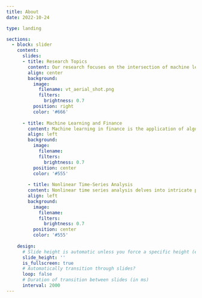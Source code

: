 ```yaml
---
title: About
date: 2022-10-24

type: landing

sections:
  - block: slider
    content:
      slides:
      - title: Research Topics
        content: Our research focuses on the intersection of machine learning and big data econometrics, with a particular focus in high-dimensional nonlinear time-series analysis and their applications in macroeconomic/financial forecasting and estimation of big financial networks.
        align: center
        background:
          image:
            filename: vt_aerial_shot.png
            filters:
              brightness: 0.7
          position: right
          color: '#666'
        
      - title: Machine Learning and Finance
        content: Machine learning in finance is the application of algorithms to analyze financial data and make predictions. At DLQF, we leverage machine learning to develop models for predicting market trends, optimizing investment portfolios, and identifying profitable trading opportunities.
        align: left
        background:
          image:
            filename: 
            filters:
              brightness: 0.7
          position: center
          color: '#555'
        
        - title: Nonlinear Time-Series Analysis
        content: Nonlinear time series analysis delves into intricate patterns within time-varying data, crucial in understanding market dynamics. At DLQF, we utilize these techniques to uncover hidden correlations and forecast market movements more accurately, enhancing risk management and portfolio optimization strategies.
        align: left
        background:
          image:
            filename: 
            filters:
              brightness: 0.7
          position: center
          color: '#555'
          
    design:
      # Slide height is automatic unless you force a specific height (e.g. '400px')
      slide_height: ''
      is_fullscreen: true
      # Automatically transition through slides?
      loop: false
      # Duration of transition between slides (in ms)
      interval: 2000
---
```

